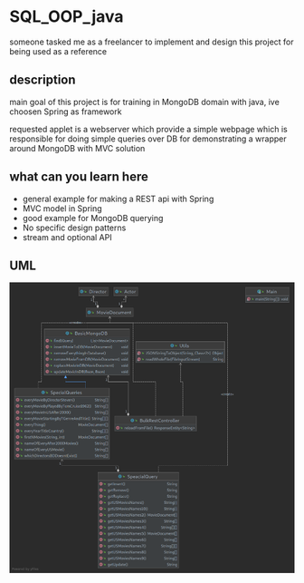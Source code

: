 # SQL_OOP_java

someone tasked me as a freelancer to implement and design this project for being used as a reference

## description
main goal of this project is for training in MongoDB domain with java, ive choosen Spring as framework 

requested applet is a webserver which provide a simple webpage which is responsible for doing simple queries over DB for demonstrating a wrapper around MongoDB with MVC solution

## what can you learn here

+ general example for making a REST api with Spring
+ MVC model in Spring
+ good example for MongoDB querying
+ No specific design patterns
+ stream and optional API


## UML
![alt text](https://github.com/nort3x/Generic/blob/main/generic_Spring_Mongo_CRUD/uml.png)


 

